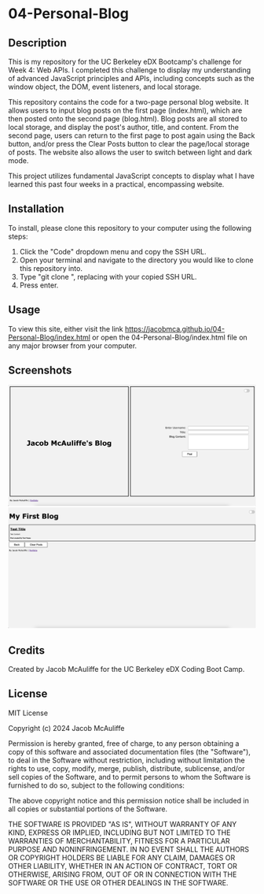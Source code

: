 # 04-Personal-Blog

## Description

This is my repository for the UC Berkeley eDX Bootcamp's challenge for Week 4: Web APIs. I completed this challenge to display my understanding of advanced JavaScript principles and APIs, including concepts such as the window object, the DOM, event listeners, and local storage.

This repository contains the code for a two-page personal blog website. It allows users to input blog posts on the first page (index.html), which are then posted onto the second page (blog.html). Blog posts are all stored to local storage, and display the post's author, title, and content. From the second page, users can return to the first page to post again using the Back button, and/or press the Clear Posts button to clear the page/local storage of posts. The website also allows the user to switch between light and dark mode.

This project utilizes fundamental JavaScript concepts to display what I have learned this past four weeks in a practical, encompassing website.

## Installation

To install, please clone this repository to your computer using the following steps:

1. Click the "Code" dropdown menu and copy the SSH URL.
2. Open your terminal and navigate to the directory you would like to clone this repository into.
3. Type "git clone <paste SSH URL>", replacing <paste SSH URL> with your copied SSH URL.
4. Press enter.

## Usage

To view this site, either visit the link <https://jacobmca.github.io/04-Personal-Blog/index.html> or open the 04-Personal-Blog/index.html file on any major browser from your computer.

## Screenshots

![Screenshot](assets/images/screenshot-1.png)
![Screenshot](assets/images/screenshot-2.png)

## Credits

Created by Jacob McAuliffe for the UC Berkeley eDX Coding Boot Camp.

## License

MIT License

Copyright (c) 2024 Jacob McAuliffe

Permission is hereby granted, free of charge, to any person obtaining a copy
of this software and associated documentation files (the "Software"), to deal
in the Software without restriction, including without limitation the rights
to use, copy, modify, merge, publish, distribute, sublicense, and/or sell
copies of the Software, and to permit persons to whom the Software is
furnished to do so, subject to the following conditions:

The above copyright notice and this permission notice shall be included in all
copies or substantial portions of the Software.

THE SOFTWARE IS PROVIDED "AS IS", WITHOUT WARRANTY OF ANY KIND, EXPRESS OR
IMPLIED, INCLUDING BUT NOT LIMITED TO THE WARRANTIES OF MERCHANTABILITY,
FITNESS FOR A PARTICULAR PURPOSE AND NONINFRINGEMENT. IN NO EVENT SHALL THE
AUTHORS OR COPYRIGHT HOLDERS BE LIABLE FOR ANY CLAIM, DAMAGES OR OTHER
LIABILITY, WHETHER IN AN ACTION OF CONTRACT, TORT OR OTHERWISE, ARISING FROM,
OUT OF OR IN CONNECTION WITH THE SOFTWARE OR THE USE OR OTHER DEALINGS IN THE
SOFTWARE.

